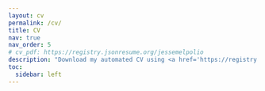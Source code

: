 ```yaml
---
layout: cv
permalink: /cv/
title: CV
nav: true
nav_order: 5
# cv_pdf: https://registry.jsonresume.org/jessemelpolio
description: "Download my automated CV using <a href='https://registry.jsonresume.org/jessemelpolio'> <b>this link</b></a>. Please contact me if you need my official version."
toc:
  sidebar: left
---
```

